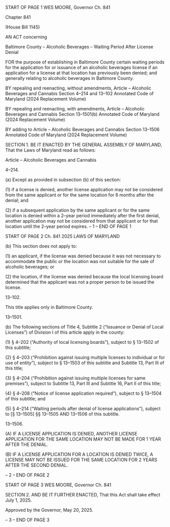 START OF PAGE 1
WES MOORE, Governor Ch. 841

Chapter 841

(House Bill 1145)

AN ACT concerning

Baltimore County – Alcoholic Beverages – Waiting Period After License Denial

FOR the purpose of establishing in Baltimore County certain waiting periods for the
application for or issuance of an alcoholic beverages license if an application for a
license at that location has previously been denied; and generally relating to
alcoholic beverages in Baltimore County.

BY repealing and reenacting, without amendments,
Article – Alcoholic Beverages and Cannabis
Section 4–214 and 13–102
Annotated Code of Maryland
(2024 Replacement Volume)

BY repealing and reenacting, with amendments,
Article – Alcoholic Beverages and Cannabis
Section 13–1501(b)
Annotated Code of Maryland
(2024 Replacement Volume)

BY adding to
Article – Alcoholic Beverages and Cannabis
Section 13–1506
Annotated Code of Maryland
(2024 Replacement Volume)

SECTION 1. BE IT ENACTED BY THE GENERAL ASSEMBLY OF MARYLAND,
That the Laws of Maryland read as follows:

Article – Alcoholic Beverages and Cannabis

4–214.

(a) Except as provided in subsection (b) of this section:

(1) if a license is denied, another license application may not be considered
from the same applicant or for the same location for 6 months after the denial; and

(2) if a subsequent application by the same applicant or for the same
location is denied within a 2–year period immediately after the first denial, another
application may not be considered from that applicant or for that location until the 2–year
period expires.
– 1 –
END OF PAGE 1

START OF PAGE 2
Ch. 841 2025 LAWS OF MARYLAND

(b) This section does not apply to:

(1) an applicant, if the license was denied because it was not necessary to
accommodate the public or the location was not suitable for the sale of alcoholic beverages;
or

(2) the location, if the license was denied because the local licensing board
determined that the applicant was not a proper person to be issued the license.

13–102.

This title applies only in Baltimore County.

13–1501.

(b) The following sections of Title 4, Subtitle 2 (“Issuance or Denial of Local
Licenses”) of Division I of this article apply in the county:

(1) § 4–202 (“Authority of local licensing boards”), subject to § 13–1502 of
this subtitle;

(2) § 4–203 (“Prohibition against issuing multiple licenses to individual or
for use of entity”), subject to § 13–1503 of this subtitle and Subtitle 13, Part III of this title;

(3) § 4–204 (“Prohibition against issuing multiple licenses for same
premises”), subject to Subtitle 13, Part III and Subtitle 16, Part II of this title;

(4) § 4–208 (“Notice of license application required”), subject to § 13–1504
of this subtitle; and

(5) § 4–214 (“Waiting periods after denial of license applications”), subject
to [§ 13–1505] §§ 13–1505 AND 13–1506 of this subtitle.

13–1506.

(A) IF A LICENSE APPLICATION IS DENIED, ANOTHER LICENSE
APPLICATION FOR THE SAME LOCATION MAY NOT BE MADE FOR 1 YEAR AFTER THE
DENIAL.

(B) IF A LICENSE APPLICATION FOR A LOCATION IS DENIED TWICE, A
LICENSE MAY NOT BE ISSUED FOR THE SAME LOCATION FOR 2 YEARS AFTER THE
SECOND DENIAL.

– 2 –
END OF PAGE 2

START OF PAGE 3
WES MOORE, Governor Ch. 841

SECTION 2. AND BE IT FURTHER ENACTED, That this Act shall take effect July
1, 2025.

Approved by the Governor, May 20, 2025.

– 3 –
END OF PAGE 3